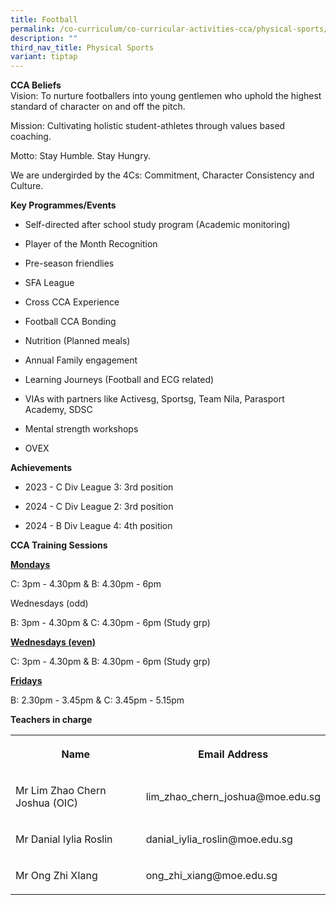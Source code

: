 ```yaml
---
title: Football
permalink: /co-curriculum/co-curricular-activities-cca/physical-sports/football/
description: ""
third_nav_title: Physical Sports
variant: tiptap
---
```

<p><strong>CCA Beliefs</strong>
<br>Vision: To nurture footballers into young gentlemen who uphold the highest
standard of character on and off the pitch.</p>
<p>Mission: Cultivating holistic student-athletes through values based coaching.</p>
<p>Motto: Stay Humble. Stay Hungry.</p>
<p>We are undergirded by the 4Cs: Commitment, Character Consistency and Culture.</p>
<p></p>
<p><strong>Key Programmes/Events</strong>
</p>
<ul data-tight="true" class="tight">
<li>
<p>Self-directed after school study program (Academic monitoring)</p>
</li>
<li>
<p>Player of the Month Recognition</p>
</li>
<li>
<p>Pre-season friendlies</p>
</li>
<li>
<p>SFA League</p>
</li>
<li>
<p>Cross CCA Experience</p>
</li>
<li>
<p>Football CCA Bonding</p>
</li>
<li>
<p>Nutrition (Planned meals)</p>
</li>
<li>
<p>Annual Family engagement</p>
</li>
<li>
<p>Learning Journeys (Football and ECG related)</p>
</li>
<li>
<p>VIAs with partners like Activesg, Sportsg, Team Nila, Parasport Academy,
SDSC</p>
</li>
<li>
<p>Mental strength workshops</p>
</li>
<li>
<p>OVEX</p>
</li>
</ul>
<p></p>
<p><strong>Achievements</strong>
<br>
</p>
<ul data-tight="true" class="tight">
<li>
<p>2023 - C Div League 3: 3rd position</p>
</li>
<li>
<p>2024 - C Div League 2: 3rd position</p>
</li>
<li>
<p>2024 - B Div League 4: 4th position
<br>
</p>
</li>
</ul>
<p><strong>CCA Training Sessions</strong>
<br>
</p>
<p><strong><u>Mondays </u></strong>
</p>
<p>C: 3pm - 4.30pm &amp; B: 4.30pm - 6pm</p>
<p>Wednesdays (odd)</p>
<p>B: 3pm - 4.30pm &amp; C: 4.30pm - 6pm (Study grp)</p>
<p><strong><u>Wednesdays (even) </u></strong>
</p>
<p>C: 3pm - 4.30pm &amp; B: 4.30pm - 6pm (Study grp)</p>
<p><strong><u>Fridays </u></strong>
</p>
<p>B: 2.30pm - 3.45pm &amp; C: 3.45pm - 5.15pm</p>
<p></p>
<p><strong>Teachers in charge</strong>
</p>
<table style="minWidth: 50px">
<colgroup>
<col>
<col>
</colgroup>
<tbody>
<tr>
<th rowspan="1" colspan="1">
<p>Name</p>
</th>
<th rowspan="1" colspan="1">
<p>Email Address</p>
</th>
</tr>
<tr>
<td rowspan="1" colspan="1">
<p>Mr Lim Zhao Chern Joshua (OIC)</p>
</td>
<td rowspan="1" colspan="1">
<p>lim_zhao_chern_joshua@moe.edu.sg</p>
</td>
</tr>
<tr>
<td rowspan="1" colspan="1">
<p>Mr Danial Iylia Roslin</p>
</td>
<td rowspan="1" colspan="1">
<p>danial_iylia_roslin@moe.edu.sg</p>
</td>
</tr>
<tr>
<td rowspan="1" colspan="1">
<p>Mr Ong Zhi XIang</p>
</td>
<td rowspan="1" colspan="1">
<p>ong_zhi_xiang@moe.edu.sg</p>
</td>
</tr>
</tbody>
</table>
<p></p>
<p></p>